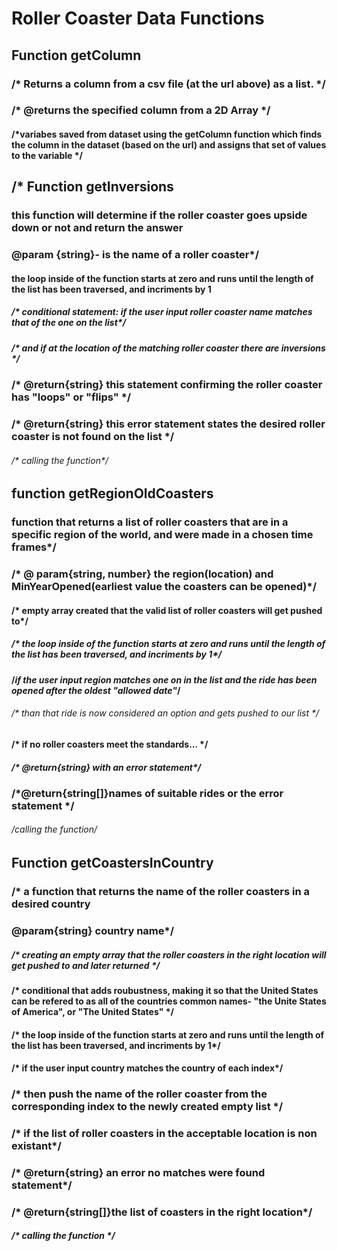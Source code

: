 # Roller Coaster Data Functions

## Function getColumn
### /* Returns a column from a csv file (at the url above) as a list. */ 
### /* @returns the specified column from a 2D Array */   


#### /*variabes saved from dataset using the getColumn function which finds the column in the dataset (based on the url) and assigns that set of values to the variable  */
      




## /* Function getInversions 
### this function will determine if the roller coaster goes upside down or not and return the answer 
### @param {string}- is the name of a roller coaster*/ 
#### the loop inside of the function starts at zero and runs until the length of the list has been traversed, and incriments by 1
##### /* conditional statement: if the user input roller coaster name matches that of the one on the list*/
##### /*  and if at the location of the matching roller coaster there are inversions */
### /* @return{string} this statement confirming the roller coaster has "loops" or "flips" */
### /* @return{string} this error statement states the desired roller coaster is not found on the list  */
###### /* calling the function*/ 
    
## function getRegionOldCoasters
### function that returns a list of roller coasters that are in a specific region of the world, and were made in a chosen time frames*/
### /* @ param{string, number} the region(location) and MinYearOpened(earliest value the coasters can be opened)*/
#### /* empty array created that the valid list of roller coasters will get pushed to*/
##### /* the loop inside of the function starts at zero and runs until the length of the list has been traversed, and incriments by 1*/
#### /*if the user input region matches one on in the list and the ride has been opened after the oldest "allowed date"*/
###### /* than that ride is now considered an option and gets pushed to our list */
#### /* if no roller coasters meet the standards... */
##### /*  @return{string}  with an error statement*/
### /*@return{string[]}names of suitable rides or the error statement  */
###### /*calling the function*/


## Function getCoastersInCountry
### /* a function that returns the name of the roller coasters in a desired country
### @param{string} country name*/
##### /* creating an empty array that the roller coasters in the right location will get pushed to and later returned */
#### /* conditional that adds roubustness, making it so that the United States can be refered to as all of the countries common names- "the Unite States of America", or "The United States" */
#### /*  the loop inside of the function starts at zero and runs until the length of the list has been traversed, and incriments by 1*/
#### /*  if the user input country matches the country of each index*/
### /* then push the name of the roller coaster from the corresponding index to the newly created empty list */
### /* if the list of roller coasters in the acceptable location is non existant*/
### /* @return{string} an error no matches were found statement*/
### /* @return{string[]}the list of coasters in the right location*/
##### /* calling the function */ 
